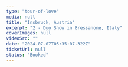 ```yaml
---
type: "tour-of-love"
media: null
title: "Insbruck, Austria"
excerpt: "2 - Duo Show in Bressanone, Italy"
coverImages: null
videoSrc: ""
date: "2024-07-07T05:35:07.322Z"
ticketUrl: null
status: "Booked"
---
```

